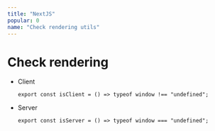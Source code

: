 ```yaml
---
title: "NextJS"
popular: 0
name: "Check rendering utils"
---
```


# Check rendering

- Client

  ```
  export const isClient = () => typeof window !== "undefined";
  ```

- Server

  ```
  export const isServer = () => typeof window === "undefined";
  ```
